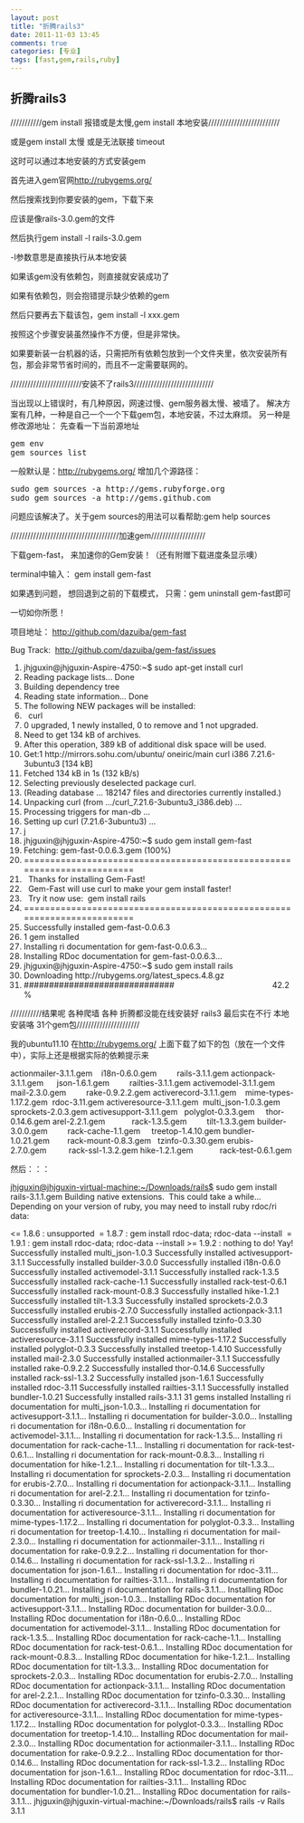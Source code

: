 ```yaml
---
layout: post
title: "折腾rails3"
date: 2011-11-03 13:45
comments: true
categories: [专业]
tags: [fast,gem,rails,ruby]
---
```

## 折腾rails3
///////////gem install 报错或是太慢,gem install 本地安装/////////////////////////

或是gem install 太慢 或是无法联接 timeout

这时可以通过本地安装的方式安装gem

首先进入gem官网<a href="http://rubygems.org/">http://rubygems.org/</a>

然后搜索找到你要安装的gem，下载下来

应该是像rails-3.0.gem的文件

然后执行gem install -l rails-3.0.gem

-l参数意思是直接执行从本地安装

如果该gem没有依赖包，则直接就安装成功了

如果有依赖包，则会抱错提示缺少依赖的gem

然后只要再去下载该包，gem install -l xxx.gem

按照这个步骤安装虽然操作不方便，但是非常快。

如果要新装一台机器的话，只需把所有依赖包放到一个文件夹里，依次安装所有包，那会非常节省时间的，而且不一定需要联网的。

/////////////////////////安装不了rails3////////////////////////////

当出现以上错误时，有几种原因，网速过慢、gem服务器太慢、被墙了。
解决方案有几种，一种是自己一个一个下载gem包，本地安装，不过太麻烦。
另一种是修改源地址：
先查看一下当前源地址
<pre>gem env
gem sources list</pre>
一般默认是：http://rubygems.org/
增加几个源路径：
<pre>sudo gem sources -a http://gems.rubyforge.org
sudo gem sources -a http://gems.github.com</pre>
问题应该解决了。关于gem sources的用法可以看帮助:gem help sources

//////////////////////////////////////加速gem///////////////////

下载gem-fast， 来加速你的Gem安装！（还有附赠下载进度条显示噢）

terminal中输入： gem install gem-fast

如果遇到问题， 想回退到之前的下载模式， 只需：gem uninstall gem-fast即可

一切如你所愿！

项目地址： http://github.com/dazuiba/gem-fast

Bug Track:  http://github.com/dazuiba/gem-fast/issues
<ol>
	<li>jhjguxin@jhjguxin-Aspire-4750:~$ sudo apt-get install curl</li>
	<li>Reading package lists... Done</li>
	<li>Building dependency tree</li>
	<li>Reading state information... Done</li>
	<li>The following NEW packages will be installed:</li>
	<li>  curl</li>
	<li>0 upgraded, 1 newly installed, 0 to remove and 1 not upgraded.</li>
	<li>Need to get 134 kB of archives.</li>
	<li>After this operation, 389 kB of additional disk space will be used.</li>
	<li>Get:1 http://mirrors.sohu.com/ubuntu/ oneiric/main curl i386 7.21.6-3ubuntu3 [134 kB]</li>
	<li>Fetched 134 kB in 1s (132 kB/s)</li>
	<li>Selecting previously deselected package curl.</li>
	<li>(Reading database ... 182147 files and directories currently installed.)</li>
	<li>Unpacking curl (from .../curl_7.21.6-3ubuntu3_i386.deb) ...</li>
	<li>Processing triggers for man-db ...</li>
	<li>Setting up curl (7.21.6-3ubuntu3) ...</li>
	<li>j</li>
	<li>jhjguxin@jhjguxin-Aspire-4750:~$ sudo gem install gem-fast</li>
	<li>Fetching: gem-fast-0.0.6.3.gem (100%)</li>
	<li>========================================================================</li>
	<li>  Thanks for installing Gem-Fast!</li>
	<li>  Gem-Fast will use curl to make your gem install faster!</li>
	<li>  Try it now use:  gem install rails</li>
	<li>========================================================================</li>
	<li>Successfully installed gem-fast-0.0.6.3</li>
	<li>1 gem installed</li>
	<li>Installing ri documentation for gem-fast-0.0.6.3...</li>
	<li>Installing RDoc documentation for gem-fast-0.0.6.3...</li>
	<li>jhjguxin@jhjguxin-Aspire-4750:~$ sudo gem install rails</li>
	<li>Downloading http://rubygems.org/latest_specs.4.8.gz</li>
	<li>##############################                                            42.2%</li>
</ol>
///////////结果呢 各种爬墙 各种 折腾都没能在线安装好 rails3 最后实在不行 本地安装咯 31个gem包//////////////////////

我的ubuntu11.10 在<a href="http://rubygems.org/">http://rubygems.org/</a> 上面下载了如下的包（放在一个文件中），实际上还是根据实际的依赖提示来

actionmailer-3.1.1.gem    i18n-0.6.0.gem         rails-3.1.1.gem
actionpack-3.1.1.gem      json-1.6.1.gem         railties-3.1.1.gem
activemodel-3.1.1.gem     mail-2.3.0.gem         rake-0.9.2.2.gem
activerecord-3.1.1.gem    mime-types-1.17.2.gem  rdoc-3.11.gem
activeresource-3.1.1.gem  multi_json-1.0.3.gem   sprockets-2.0.3.gem
activesupport-3.1.1.gem   polyglot-0.3.3.gem     thor-0.14.6.gem
arel-2.2.1.gem            rack-1.3.5.gem         tilt-1.3.3.gem
builder-3.0.0.gem         rack-cache-1.1.gem     treetop-1.4.10.gem
bundler-1.0.21.gem        rack-mount-0.8.3.gem   tzinfo-0.3.30.gem
erubis-2.7.0.gem          rack-ssl-1.3.2.gem
hike-1.2.1.gem            rack-test-0.6.1.gem

然后：：：

<a href="mailto:jhjguxin@jhjguxin-virtual-machine:~/Downloads/rails$">jhjguxin@jhjguxin-virtual-machine:~/Downloads/rails$</a> sudo gem install rails-3.1.1.gem
Building native extensions.  This could take a while...
Depending on your version of ruby, you may need to install ruby rdoc/ri data:

&lt;= 1.8.6 : unsupported
 = 1.8.7 : gem install rdoc-data; rdoc-data --install
 = 1.9.1 : gem install rdoc-data; rdoc-data --install
&gt;= 1.9.2 : nothing to do! Yay!
Successfully installed multi_json-1.0.3
Successfully installed activesupport-3.1.1
Successfully installed builder-3.0.0
Successfully installed i18n-0.6.0
Successfully installed activemodel-3.1.1
Successfully installed rack-1.3.5
Successfully installed rack-cache-1.1
Successfully installed rack-test-0.6.1
Successfully installed rack-mount-0.8.3
Successfully installed hike-1.2.1
Successfully installed tilt-1.3.3
Successfully installed sprockets-2.0.3
Successfully installed erubis-2.7.0
Successfully installed actionpack-3.1.1
Successfully installed arel-2.2.1
Successfully installed tzinfo-0.3.30
Successfully installed activerecord-3.1.1
Successfully installed activeresource-3.1.1
Successfully installed mime-types-1.17.2
Successfully installed polyglot-0.3.3
Successfully installed treetop-1.4.10
Successfully installed mail-2.3.0
Successfully installed actionmailer-3.1.1
Successfully installed rake-0.9.2.2
Successfully installed thor-0.14.6
Successfully installed rack-ssl-1.3.2
Successfully installed json-1.6.1
Successfully installed rdoc-3.11
Successfully installed railties-3.1.1
Successfully installed bundler-1.0.21
Successfully installed rails-3.1.1
31 gems installed
Installing ri documentation for multi_json-1.0.3...
Installing ri documentation for activesupport-3.1.1...
Installing ri documentation for builder-3.0.0...
Installing ri documentation for i18n-0.6.0...
Installing ri documentation for activemodel-3.1.1...
Installing ri documentation for rack-1.3.5...
Installing ri documentation for rack-cache-1.1...
Installing ri documentation for rack-test-0.6.1...
Installing ri documentation for rack-mount-0.8.3...
Installing ri documentation for hike-1.2.1...
Installing ri documentation for tilt-1.3.3...
Installing ri documentation for sprockets-2.0.3...
Installing ri documentation for erubis-2.7.0...
Installing ri documentation for actionpack-3.1.1...
Installing ri documentation for arel-2.2.1...
Installing ri documentation for tzinfo-0.3.30...
Installing ri documentation for activerecord-3.1.1...
Installing ri documentation for activeresource-3.1.1...
Installing ri documentation for mime-types-1.17.2...
Installing ri documentation for polyglot-0.3.3...
Installing ri documentation for treetop-1.4.10...
Installing ri documentation for mail-2.3.0...
Installing ri documentation for actionmailer-3.1.1...
Installing ri documentation for rake-0.9.2.2...
Installing ri documentation for thor-0.14.6...
Installing ri documentation for rack-ssl-1.3.2...
Installing ri documentation for json-1.6.1...
Installing ri documentation for rdoc-3.11...
Installing ri documentation for railties-3.1.1...
Installing ri documentation for bundler-1.0.21...
Installing ri documentation for rails-3.1.1...
Installing RDoc documentation for multi_json-1.0.3...
Installing RDoc documentation for activesupport-3.1.1...
Installing RDoc documentation for builder-3.0.0...
Installing RDoc documentation for i18n-0.6.0...
Installing RDoc documentation for activemodel-3.1.1...
Installing RDoc documentation for rack-1.3.5...
Installing RDoc documentation for rack-cache-1.1...
Installing RDoc documentation for rack-test-0.6.1...
Installing RDoc documentation for rack-mount-0.8.3...
Installing RDoc documentation for hike-1.2.1...
Installing RDoc documentation for tilt-1.3.3...
Installing RDoc documentation for sprockets-2.0.3...
Installing RDoc documentation for erubis-2.7.0...
Installing RDoc documentation for actionpack-3.1.1...
Installing RDoc documentation for arel-2.2.1...
Installing RDoc documentation for tzinfo-0.3.30...
Installing RDoc documentation for activerecord-3.1.1...
Installing RDoc documentation for activeresource-3.1.1...
Installing RDoc documentation for mime-types-1.17.2...
Installing RDoc documentation for polyglot-0.3.3...
Installing RDoc documentation for treetop-1.4.10...
Installing RDoc documentation for mail-2.3.0...
Installing RDoc documentation for actionmailer-3.1.1...
Installing RDoc documentation for rake-0.9.2.2...
Installing RDoc documentation for thor-0.14.6...
Installing RDoc documentation for rack-ssl-1.3.2...
Installing RDoc documentation for json-1.6.1...
Installing RDoc documentation for rdoc-3.11...
Installing RDoc documentation for railties-3.1.1...
Installing RDoc documentation for bundler-1.0.21...
Installing RDoc documentation for rails-3.1.1...
jhjguxin@jhjguxin-virtual-machine:~/Downloads/rails$ rails -v
Rails 3.1.1
